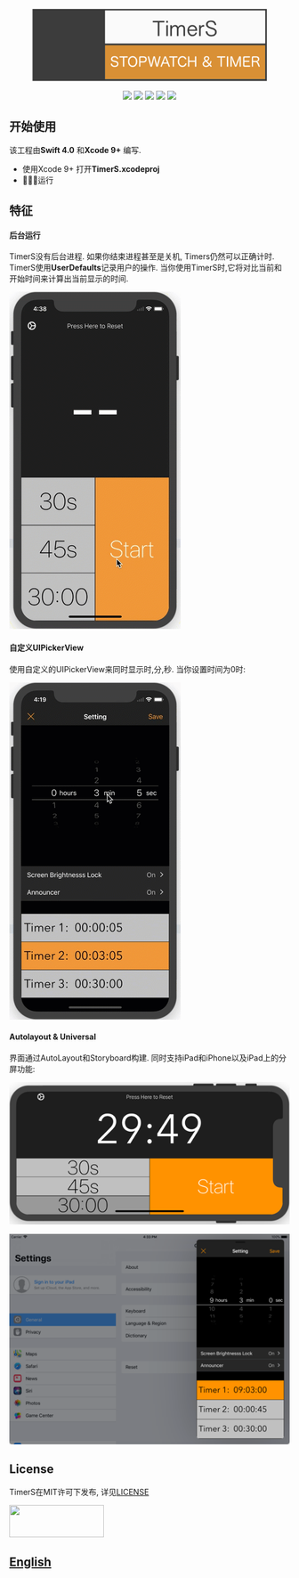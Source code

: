 <p align="center">
<img src="Preview/logo.png"width="422" height="130"/>
</p>

<p align="center">
    <a href="https://itunes.apple.com/app/id1275441372"><img src="https://img.shields.io/badge/App Store-iPhone | iPad-blue.svg"/></a>
    <a href="https://developer.apple.com/swift"><img src="https://img.shields.io/badge/language-Swift 4-<COLOR>.svg"/></a>
    <a href="https://itunes.apple.com/app/id1275441372"><img src="https://img.shields.io/badge/platform-iOS 9.0+ -lightgrey.svg"/></a>
    <a href="https://opensource.org/licenses/MIT"><img src="https://img.shields.io/github/license/mashape/apistatus.svg"/></a>
    <a href="README.md"><img src="https://img.shields.io/badge/English-README-orange.svg"/></a>
</p>

## 开始使用

该工程由**Swift 4.0** 和**Xcode 9+** 编写.

* 使用Xcode 9+ 打开**TimerS.xcodeproj**
* 运行

## 特征

#### 后台运行

TimerS没有后台进程. 如果你结束进程甚至是关机, Timers仍然可以正确计时. TimerS使用**UserDefaults**记录用户的操作. 当你使用TimerS时,它将对比当前和开始时间来计算出当前显示的时间.

![iPhoneX](Preview/userDefault.gif)

#### 自定义UIPickerView

使用自定义的UIPickerView来同时显示时,分,秒. 当你设置时间为0时:

![iPhoneX2](Preview/pickerView.gif)

#### Autolayout & Universal

界面通过AutoLayout和Storyboard构建. 同时支持iPad和iPhone以及iPad上的分屏功能:

![horizontal](Preview/horizontal.png)

![a](Preview/splitView.png)

## License

TimerS在MIT许可下发布, 详见[LICENSE](https://opensource.org/licenses/MIT)

<a href="https://itunes.apple.com/app/id1275441372"> <img src="https://github.com/Ramotion/navigation-stack/raw/master/Download_on_the_App_Store_Badge_US-UK_135x40.png" width="170" height="58"></a>

## [English](README.md) ##